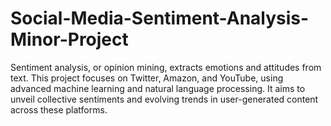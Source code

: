 # Social-Media-Sentiment-Analysis-Minor-Project
 Sentiment analysis, or opinion mining, extracts emotions and attitudes from text. This project focuses on Twitter, Amazon, and YouTube, using advanced machine learning and natural language processing. It aims to unveil collective sentiments and evolving trends in user-generated content across these platforms.
